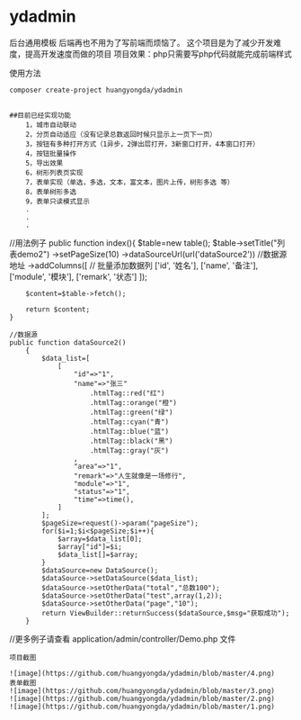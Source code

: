 # ydadmin
后台通用模板 后端再也不用为了写前端而烦恼了。
这个项目是为了减少开发难度，提高开发速度而做的项目
项目效果：php只需要写php代码就能完成前端样式

使用方法
```
composer create-project huangyongda/ydadmin
```
```

##目前已经实现功能
    1，城市自动联动 
    2，分页自动适应（没有记录总数返回时候只显示上一页下一页） 
    3，按钮有多种打开方式（1异步，2弹出层打开，3新窗口打开，4本窗口打开）
    4，按钮批量操作
    5，导出效果
    6，树形列表页实现
    7，表单实现（单选，多选，文本，富文本，图片上传，树形多选 等）
    8，表单树形多选
    9，表单只读模式显示
    .
    .
    .
```
//用法例子
   public function index(){
        $table=new table();
        $table->setTitle("列表demo2")
            ->setPageSize(10)
            ->dataSourceUrl(url('dataSource2')) //数据源地址
            ->addColumns([ // 批量添加数据列
                ['id', '姓名'],
                ['name', '备注'],
                ['module', '模块'],
                ['remark', '状态']
            ]);

        $content=$table->fetch();

        return $content;
    }
    
    //数据源
    public function dataSource2()
        {
            $data_list=[
                [
                    "id"=>"1",
                    "name"=>"张三"
                        .htmlTag::red("红")
                        .htmlTag::orange("橙")
                        .htmlTag::green("绿")
                        .htmlTag::cyan("青")
                        .htmlTag::blue("蓝")
                        .htmlTag::black("黑")
                        .htmlTag::gray("灰")
                    ,
                    "area"=>"1",
                    "remark"=>"人生就像是一场修行",
                    "module"=>"1",
                    "status"=>"1",
                    "time"=>time(),
                ]
            ];
            $pageSize=request()->param("pageSize");
            for($i=1;$i<$pageSize;$i++){
                $array=$data_list[0];
                $array["id"]=$i;
                $data_list[]=$array;
            }
            $dataSource=new DataSource();
            $dataSource->setDataSource($data_list);
            $dataSource->setOtherData("total","总数100");
            $dataSource->setOtherData("test",array(1,2));
            $dataSource->setOtherData("page","10");
            return ViewBuilder::returnSuccess($dataSource,$msg="获取成功");
        }
 //更多例子请查看 application/admin/controller/Demo.php 文件
```
项目截图

![image](https://github.com/huangyongda/ydadmin/blob/master/4.png)
表单截图
![image](https://github.com/huangyongda/ydadmin/blob/master/3.png)
![image](https://github.com/huangyongda/ydadmin/blob/master/2.png)
![image](https://github.com/huangyongda/ydadmin/blob/master/1.png)
